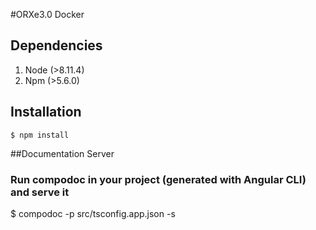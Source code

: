 #ORXe3.0 Docker

## Dependencies

1. Node (>8.11.4)
2. Npm (>5.6.0)

## Installation

```
$ npm install
```
##Documentation Server
### Run compodoc in your project (generated with Angular CLI) and serve it
$ compodoc -p src/tsconfig.app.json -s
